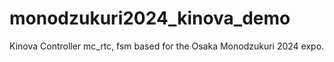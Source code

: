 # monodzukuri2024_kinova_demo
Kinova Controller mc_rtc, fsm based for the Osaka Monodzukuri 2024 expo.
